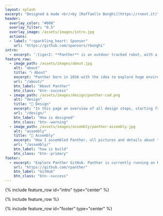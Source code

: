 ```yaml
---
layout: splash
excerpt: "Designed & made <br/>by [Raffaello Bonghi](https://rnext.it)"
header:
  overlay_color: "#000"
  overlay_filter: "0.5"
  overlay_image: /assets/images/intro.jpg
  actions:
  - label: ":sparkling_heart: Sponsor"
    url: "https://github.com/sponsors/rbonghi"
intro: 
  - excerpt: ':tiger2: **Panther** is an outdoor tracked robot, with a [ZED2](https://www.stereolabs.com/zed-2/) stereocamera and an NVIDIA Jetson [AGX Xavier](https://developer.nvidia.com/embedded/jetson-agx-xavier-developer-kit), this robot can interact with all objects around it.'
feature_row:
  - image_path: /assets/images/about.jpg
    alt: "about"
    title: "ℹ️ About"
    excerpt: "Panther born in 2016 with the idea to explore huge enviroments outdoor"
    url: "/about/"
    btn_label: "About Panther"
    btn_class: "btn--success"
  - image_path: /assets/images/design/panther-cad.png
    alt: "design"
    title: "📐 Design"
    excerpt: "In this page an overview of all design steps, starting from the track to the frame"
    url: "/design/"
    btn_label: "How is designed"
    btn_class: "btn--warning"
  - image_path: /assets/images/assembly/panther-assembly.jpg
    alt: "assembly"
    title: "🔧 Assembly"
    excerpt: "How I assembled Panther, all pictures and details about this robot"
    url: "/assembly/"
    btn_label: "how is build"
    btn_class: "btn--primary"
footer:
  - excerpt: "Explore Panther GitHub. Panther is currently running on ROS melodic"
    url: "https://github.com/rpanther"
    btn_label: "GitHub"
    btn_class: "btn--success"
---
```


{% include feature_row id="intro" type="center" %}

{% include feature_row %}

{% include feature_row id="footer" type="center" %}
